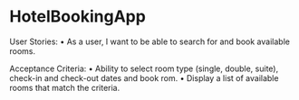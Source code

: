 # HotelBookingApp

User Stories: 
• As a user, I want to be able to search for and book available rooms.

Acceptance Criteria:
• Ability to select room type (single, double, suite), check-in and check-out dates and book rom.
• Display a list of available rooms that match the criteria.
